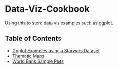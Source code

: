 # Data-Viz-Cookbook
Using this to store data viz examples such as ggplot. 

## Table of Contents 
* [Ggplot Examples using a Starwars Dataset](Plot_Assortment.md)
* [Thematic Maps](Thematic_Maps.md)
* [World Bank Sample Plots](World%20Bank%20Data%20Viz.ipynb)